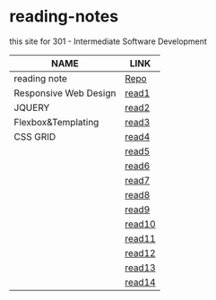 # reading-notes
this site for 301 - Intermediate Software Development

|NAME|LINK|
| ---      | ---         |
|reading note|[Repo](https://github.com/AbdullahMou/reading-notes)|
| Responsive Web Design|[read1](https://abdullahmou.github.io/reading-notes/read1)|
|  JQUERY | [read2](https://abdullahmou.github.io/reading-notes/read2) |
|Flexbox&Templating|[read3](https://abdullahmou.github.io/reading-notes/read3) |
|  CSS GRID |[read4](https://abdullahmou.github.io/reading-notes/read4)  |
|          |[read5](https://abdullahmou.github.io/reading-notes/read5)|
|          |[read6](https://abdullahmou.github.io/reading-notes/read6)     |
|          |[read7](https://abdullahmou.github.io/reading-notes/read7)|
|          |  [read8](https://abdullahmou.github.io/reading-notes/read8) |
|          |[read9](https://abdullahmou.github.io/reading-notes/read9)     |
|          |[read10](https://abdullahmou.github.io/reading-notes/read10)     |
|          |[read11](https://abdullahmou.github.io/reading-notes/read11)     |
|          |[read12](https://abdullahmou.github.io/reading-notes/read12)      |
|          |[read13](https://abdullahmou.github.io/reading-notes/read13)     |
|          |[read14](https://abdullahmou.github.io/reading-notes/read14)    |
